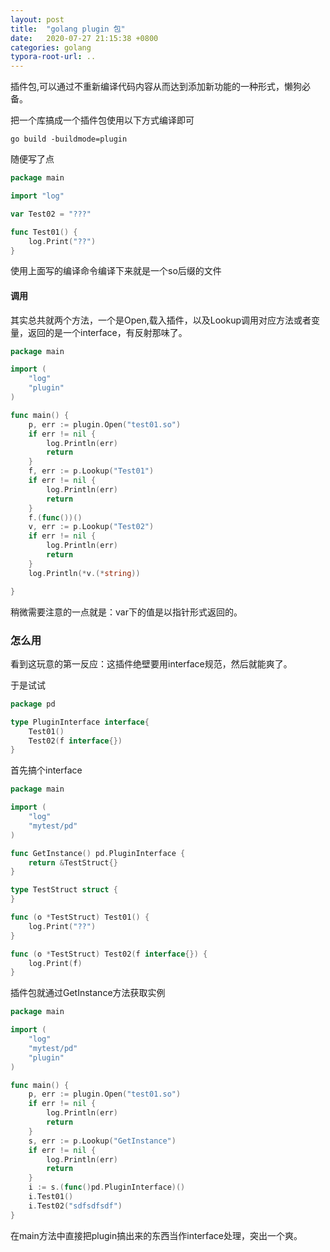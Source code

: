 ```yaml
---
layout: post
title:  "golang plugin 包"
date:   2020-07-27 21:15:38 +0800
categories: golang
typora-root-url: ..
---
```


插件包,可以通过不重新编译代码内容从而达到添加新功能的一种形式，懒狗必备。

把一个库搞成一个插件包使用以下方式编译即可

```shell
go build -buildmode=plugin
```

随便写了点

```go
package main

import "log"

var Test02 = "???"

func Test01() {
	log.Print("??")
}

```

使用上面写的编译命令编译下来就是一个so后缀的文件

#### 调用

其实总共就两个方法，一个是Open,载入插件，以及Lookup调用对应方法或者变量，返回的是一个interface，有反射那味了。

```go
package main

import (
	"log"
	"plugin"
)

func main() {
	p, err := plugin.Open("test01.so")
	if err != nil {
		log.Println(err)
		return
	}
	f, err := p.Lookup("Test01")
	if err != nil {
		log.Println(err)
		return
	}
	f.(func())()
	v, err := p.Lookup("Test02")
	if err != nil {
		log.Println(err)
		return
	}
	log.Println(*v.(*string))

}
```

稍微需要注意的一点就是：var下的值是以指针形式返回的。

### 怎么用

看到这玩意的第一反应：这插件绝壁要用interface规范，然后就能爽了。

于是试试

```go
package pd

type PluginInterface interface{
	Test01()
	Test02(f interface{})
}

```

首先搞个interface


```go
package main

import (
	"log"
	"mytest/pd"
)

func GetInstance() pd.PluginInterface {
	return &TestStruct{}
}

type TestStruct struct {
}

func (o *TestStruct) Test01() {
	log.Print("??")
}

func (o *TestStruct) Test02(f interface{}) {
	log.Print(f)
}
```

插件包就通过GetInstance方法获取实例


```go
package main

import (
	"log"
	"mytest/pd"
	"plugin"
)

func main() {
	p, err := plugin.Open("test01.so")
	if err != nil {
		log.Println(err)
		return
	}
	s, err := p.Lookup("GetInstance")
	if err != nil {
		log.Println(err)
		return
	}
	i := s.(func()pd.PluginInterface)()
	i.Test01()
	i.Test02("sdfsdfsdf")
}
```

在main方法中直接把plugin搞出来的东西当作interface处理，突出一个爽。
